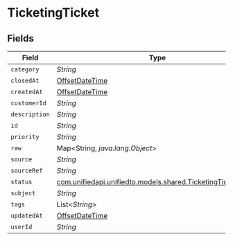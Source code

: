 # TicketingTicket


## Fields

| Field                                                                                                        | Type                                                                                                         | Required                                                                                                     | Description                                                                                                  |
| ------------------------------------------------------------------------------------------------------------ | ------------------------------------------------------------------------------------------------------------ | ------------------------------------------------------------------------------------------------------------ | ------------------------------------------------------------------------------------------------------------ |
| `category`                                                                                                   | *String*                                                                                                     | :heavy_minus_sign:                                                                                           | N/A                                                                                                          |
| `closedAt`                                                                                                   | [OffsetDateTime](https://docs.oracle.com/javase/8/docs/api/java/time/OffsetDateTime.html)                    | :heavy_minus_sign:                                                                                           | N/A                                                                                                          |
| `createdAt`                                                                                                  | [OffsetDateTime](https://docs.oracle.com/javase/8/docs/api/java/time/OffsetDateTime.html)                    | :heavy_minus_sign:                                                                                           | N/A                                                                                                          |
| `customerId`                                                                                                 | *String*                                                                                                     | :heavy_minus_sign:                                                                                           | N/A                                                                                                          |
| `description`                                                                                                | *String*                                                                                                     | :heavy_minus_sign:                                                                                           | N/A                                                                                                          |
| `id`                                                                                                         | *String*                                                                                                     | :heavy_minus_sign:                                                                                           | N/A                                                                                                          |
| `priority`                                                                                                   | *String*                                                                                                     | :heavy_minus_sign:                                                                                           | N/A                                                                                                          |
| `raw`                                                                                                        | Map<String, *java.lang.Object*>                                                                              | :heavy_minus_sign:                                                                                           | N/A                                                                                                          |
| `source`                                                                                                     | *String*                                                                                                     | :heavy_minus_sign:                                                                                           | N/A                                                                                                          |
| `sourceRef`                                                                                                  | *String*                                                                                                     | :heavy_minus_sign:                                                                                           | N/A                                                                                                          |
| `status`                                                                                                     | [com.unifiedapi.unifiedto.models.shared.TicketingTicketStatus](../../models/shared/TicketingTicketStatus.md) | :heavy_minus_sign:                                                                                           | N/A                                                                                                          |
| `subject`                                                                                                    | *String*                                                                                                     | :heavy_minus_sign:                                                                                           | N/A                                                                                                          |
| `tags`                                                                                                       | List<*String*>                                                                                               | :heavy_minus_sign:                                                                                           | N/A                                                                                                          |
| `updatedAt`                                                                                                  | [OffsetDateTime](https://docs.oracle.com/javase/8/docs/api/java/time/OffsetDateTime.html)                    | :heavy_minus_sign:                                                                                           | N/A                                                                                                          |
| `userId`                                                                                                     | *String*                                                                                                     | :heavy_minus_sign:                                                                                           | N/A                                                                                                          |